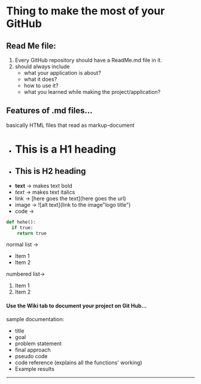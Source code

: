 # Thing to make the most of your GitHub
## Read Me file:
1. Every GitHub repository should have a ReadMe.md file in it.
2. should always include
   * what your application is about?
   * what it does?
   * how to use it?
   * what you learned while making the project/application? 

## Features of .md files...
basically HTML files that read as markup-document

* # This is a H1 heading
* ## This is H2 heading 
* **text** -> makes text bold
* _text_   -> makes text italics
* link  -> [here goes the text](here goes the url)
* image -> ![alt text](link to the image"logo title")
* code  ->
```python
def hehe():
  if true:
    return true
```
normal list  ->
* Item 1
* Item 2

numbered list->
1. Item 1
1. Item 2


#### Use the Wiki tab to document your project on Git Hub...
sample documentation:
 * title
 * goal
 * problem statement
 * final approach
 * pseudo code
 * code reference (explains all the functions' working)
 * Example results
  *************************
